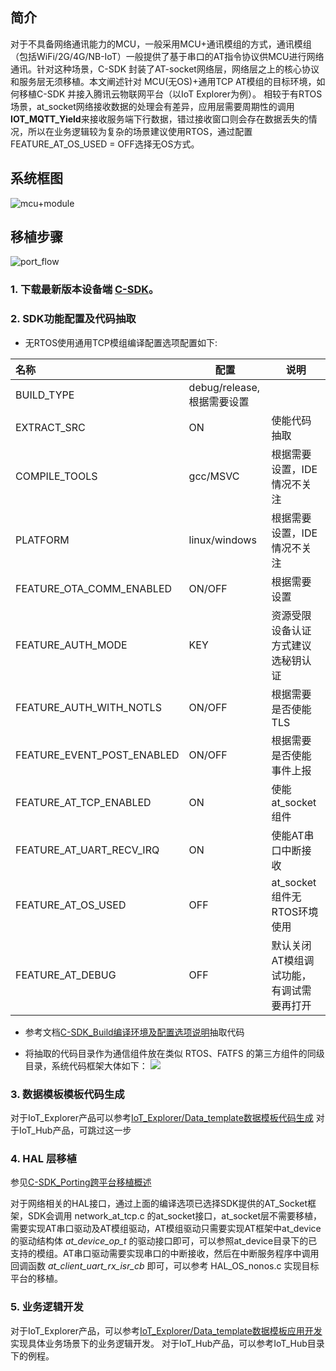 ## 简介

对于不具备网络通讯能力的MCU，一般采用MCU+通讯模组的方式，通讯模组（包括WiFi/2G/4G/NB-IoT）一般提供了基于串口的AT指令协议供MCU进行网络通讯。针对这种场景，C-SDK 封装了AT-socket网络层，网络层之上的核心协议和服务层无须移植。本文阐述针对 MCU(无OS)+通用TCP AT模组的目标环境，如何移植C-SDK 并接入腾讯云物联网平台（以IoT Explorer为例）。
相较于有RTOS场景，at_socket网络接收数据的处理会有差异，应用层需要周期性的调用**IOT_MQTT_Yield**来接收服务端下行数据，错过接收窗口则会存在数据丢失的情况，所以在业务逻辑较为复杂的场景建议使用RTOS，通过配置 FEATURE_AT_OS_USED = OFF选择无OS方式。

## 系统框图
![mcu+module](https://main.qcloudimg.com/raw/aa148085175ebc615c4bc6fa3e483188.jpg)

## 移植步骤
![port_flow](https://main.qcloudimg.com/raw/3717052f47405e66a754f2f8594c6c84.jpg)

### 1. 下载最新版本设备端 [C-SDK](https://github.com/tencentyun/qcloud-iot-sdk-embedded-c)。

###  2. SDK功能配置及代码抽取
-  无RTOS使用通用TCP模组编译配置选项配置如下:

| 名称                             | 配置        | 说明                                                         |
| :------------------------------- | ------------- | ------------------------------------------------------------ |
| BUILD_TYPE                       | debug/release,根据需要设置 |
| EXTRACT_SRC                      | ON       | 使能代码抽取                                               |
| COMPILE_TOOLS                    | gcc/MSVC      | 根据需要设置，IDE情况不关注            |
| PLATFORM                         | linux/windows | 根据需要设置，IDE情况不关注                |
| FEATURE_OTA_COMM_ENABLED         | ON/OFF       | 根据需要设置                     |
| FEATURE_AUTH_MODE                | KEY      | 资源受限设备认证方式建议选秘钥认证    |
| FEATURE_AUTH_WITH_NOTLS          | ON/OFF        | 根据需要是否使能TLS             |
| FEATURE_EVENT_POST_ENABLED       | ON/OFF        | 根据需要是否使能事件上报    |
| FEATURE_AT_TCP_ENABLED           | ON        | 使能at_socket组件                          |
| FEATURE_AT_UART_RECV_IRQ         | ON        | 使能AT串口中断接收                  |
| FEATURE_AT_OS_USED               | OFF        | at_socket组件无RTOS环境使用                         |
| FEATURE_AT_DEBUG                 | OFF      | 默认关闭AT模组调试功能，有调试需要再打开|

- 参考文档[C-SDK_Build编译环境及配置选项说明]()抽取代码

- 将抽取的代码目录作为通信组件放在类似 RTOS、FATFS 的第三方组件的同级目录，系统代码框架大体如下：
![](https://main.qcloudimg.com/raw/5e3da49ac27e57d72fd6f6a70bb98547.jpg)

### 3. 数据模板模板代码生成
对于IoT_Explorer产品可以参考[IoT_Explorer/Data_template数据模板代码生成]()
对于IoT_Hub产品，可跳过这一步

### 4. HAL 层移植

参见[C-SDK_Porting跨平台移植概述]()

对于网络相关的HAL接口，通过上面的编译选项已选择SDK提供的AT_Socket框架，SDK会调用 network_at_tcp.c 的at_socket接口，at_socket层不需要移植，需要实现AT串口驱动及AT模组驱动，AT模组驱动只需要实现AT框架中at_device的驱动结构体 *at_device_op_t* 的驱动接口即可，可以参照at_device目录下的已支持的模组。AT串口驱动需要实现串口的中断接收，然后在中断服务程序中调用回调函数 *at_client_uart_rx_isr_cb* 即可，可以参考 HAL_OS_nonos.c 实现目标平台的移植。

### 5. 业务逻辑开发

对于IoT_Explorer产品，可以参考[IoT_Explorer/Data_template数据模板应用开发]()实现具体业务场景下的业务逻辑开发。
对于IoT_Hub产品，可以参考IoT_Hub目录下的例程。

